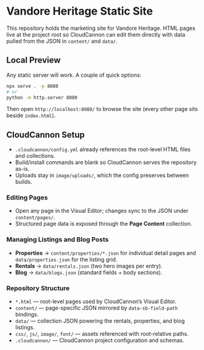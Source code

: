 ﻿# Vandore Heritage Static Site

This repository holds the marketing site for Vandore Heritage. HTML pages live at the project root so CloudCannon can edit them directly with data pulled from the JSON in `content/` and `data/`.

## Local Preview

Any static server will work. A couple of quick options:

```bash
npx serve . -p 8080
# or
python -m http.server 8080
```

Then open `http://localhost:8080/` to browse the site (every other page sits beside `index.html`).

## CloudCannon Setup

- `.cloudcannon/config.yml` already references the root-level HTML files and collections.
- Build/install commands are blank so CloudCannon serves the repository as-is.
- Uploads stay in `image/uploads/`, which the config preserves between builds.

### Editing Pages
- Open any page in the Visual Editor; changes sync to the JSON under `content/pages/`.
- Structured page data is exposed through the **Page Content** collection.

### Managing Listings and Blog Posts
- **Properties** → `content/properties/*.json` for individual detail pages and `data/properties.json` for the listing grid.
- **Rentals** → `data/rentals.json` (two hero images per entry).
- **Blog** → `data/blogs.json` (standard fields + body sections).

### Repository Structure
- `*.html` — root-level pages used by CloudCannon’s Visual Editor.
- `content/` — page-specific JSON mirrored by `data-sb-field-path` bindings.
- `data/` — collection JSON powering the rentals, properties, and blog listings.
- `css/`, `js/`, `image/`, `font/` — assets referenced with root-relative paths.
- `.cloudcannon/` — CloudCannon project configuration and schemas.

